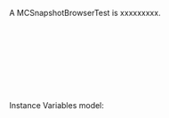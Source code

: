 A MCSnapshotBrowserTest is xxxxxxxxx.Instance Variables	model:		<Object>	morph:		<Object>model	- xxxxxmorph	- xxxxx